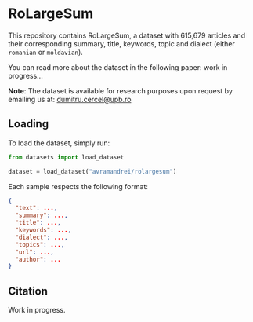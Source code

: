# RoLargeSum

This repository contains RoLargeSum, a dataset with 615,679 articles and their corresponding summary, title, keywords, topic and dialect (either `romanian` or `moldavian`).

You can read more about the dataset in the following paper: work in progress...

**Note**: The dataset is available for research purposes upon request by emailing us at: dumitru.cercel@upb.ro

## Loading

To load the dataset, simply run:

```Python
from datasets import load_dataset

dataset = load_dataset("avramandrei/rolargesum")
```

Each sample respects the following format:
```json
{
  "text": ...,
  "summary": ...,
  "title": ...,
  "keywords": ...,
  "dialect": ...,
  "topics": ...,
  "url": ...,
  "author": ...
}
``` 

## Citation
Work in progress.
